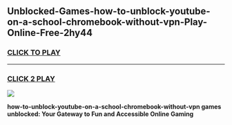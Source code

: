 
## Unblocked-Games-how-to-unblock-youtube-on-a-school-chromebook-without-vpn-Play-Online-Free-2hy44
<h3>
<a href="https://premium76.site?title=how-to-unblock-youtube-on-a-school-chromebook-without-vpn&ref=26A">CLICK TO PLAY</a></h3>
<hr>

<h3>
<a href="https://premium76.site?title=how-to-unblock-youtube-on-a-school-chromebook-without-vpn&ref=26A">CLICK 2 PLAY</a>
  
</h3>

<a href="https://premium76.site?title=how-to-unblock-youtube-on-a-school-chromebook-without-vpn&ref=26A"><img src="https://clearcache.store/games.png"></a>


**how-to-unblock-youtube-on-a-school-chromebook-without-vpn games unblocked: Your Gateway to Fun and Accessible Online Gaming**
